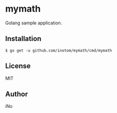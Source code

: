 # mymath

Golang sample application.

## Installation

```
$ go get -u github.com/inotom/mymath/cmd/mymath
```

## License

MIT

## Author

iNo
